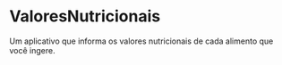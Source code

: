# ValoresNutricionais
Um aplicativo que informa os valores nutricionais de cada alimento que você ingere.

